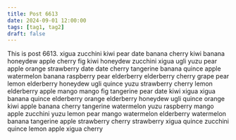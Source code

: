 ```yaml
---
title: Post 6613
date: 2024-09-01 12:00:00
tags: [tag1, tag2]
draft: false
---
```

This is post 6613.
xigua
zucchini
kiwi
pear
date
banana
cherry
kiwi
banana
honeydew
apple
cherry
fig
kiwi
honeydew
zucchini
xigua
ugli
yuzu
pear
apple
orange
strawberry
date
date
cherry
tangerine
banana
quince
apple
watermelon
banana
raspberry
pear
elderberry
elderberry
cherry
grape
pear
lemon
elderberry
honeydew
ugli
quince
yuzu
strawberry
cherry
lemon
elderberry
apple
mango
mango
fig
tangerine
pear
date
kiwi
xigua
xigua
banana
quince
elderberry
orange
elderberry
honeydew
ugli
quince
orange
kiwi
apple
banana
cherry
tangerine
watermelon
yuzu
raspberry
mango
apple
zucchini
yuzu
lemon
pear
mango
watermelon
elderberry
watermelon
banana
tangerine
apple
strawberry
cherry
strawberry
xigua
quince
zucchini
quince
lemon
apple
xigua
cherry
